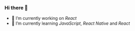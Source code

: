 ### Hi there 👋

- 🔭 I’m currently working on *React*
- 🌱 I’m currently learning *JavaScript*, *React Native* and *React*
